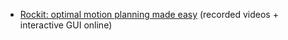  * [Rockit: optimal motion planning made easy](https://github.com/meco-group/rockit_demo/) (recorded videos + interactive GUI online)
